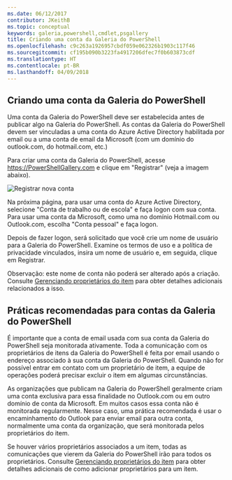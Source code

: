```yaml
---
ms.date: 06/12/2017
contributor: JKeithB
ms.topic: conceptual
keywords: galeria,powershell,cmdlet,psgallery
title: Criando uma conta da Galeria do PowerShell
ms.openlocfilehash: c9c263a1926957cbdf059e062326b1903c117f46
ms.sourcegitcommit: cf195b090b3223fa4917206dfec7f0b603873cdf
ms.translationtype: HT
ms.contentlocale: pt-BR
ms.lasthandoff: 04/09/2018
---
```

## <a name="creating-a-powershell-gallery-account"></a>Criando uma conta da Galeria do PowerShell

Uma conta da Galeria do PowerShell deve ser estabelecida antes de publicar algo na Galeria do PowerShell.
As contas da Galeria do PowerShell devem ser vinculadas a uma conta do Azure Active Directory habilitada por email ou a uma conta de email da Microsoft (com um domínio do outlook.com, do hotmail.com, etc.)

Para criar uma conta da Galeria do PowerShell, acesse https://PowerShellGallery.com e clique em "Registrar" (veja a imagem abaixo).

![Registrar nova conta](./images/CreatingAccount-Register.png)

Na próxima página, para usar uma conta do Azure Active Directory, selecione "Conta de trabalho ou de escola" e faça logon com sua conta.
Para usar uma conta da Microsoft, como uma no domínio Hotmail.com ou Outlook.com, escolha "Conta pessoal" e faça logon.

Depois de fazer logon, será solicitado que você crie um nome de usuário para a Galeria do PowerShell.
Examine os termos de uso e a política de privacidade vinculados, insira um nome de usuário e, em seguida, clique em Registrar.

Observação: este nome de conta não poderá ser alterado após a criação.
Consulte [Gerenciando proprietários do item](https://msdn.microsoft.com/powershell/gallery/psgallery/managing-item-owners) para obter detalhes adicionais relacionados a isso.

## <a name="recommended-practices-for-powershell-gallery-accounts"></a>Práticas recomendadas para contas da Galeria do PowerShell

É importante que a conta de email usada com sua conta da Galeria do PowerShell seja monitorada ativamente.
Toda a comunicação com os proprietários de itens da Galeria do PowerShell é feita por email usando o endereço associado à sua conta da Galeria do PowerShell.
Quando não for possível entrar em contato com um proprietário de item, a equipe de operações poderá precisar excluir o item em algumas circunstâncias.

As organizações que publicam na Galeria do PowerShell geralmente criam uma conta exclusiva para essa finalidade no Outlook.com ou em outro domínio de conta da Microsoft.
Em muitos casos essa conta não é monitorada regularmente.
Nesse caso, uma prática recomendada é usar o encaminhamento do Outlook para enviar email para outra conta, normalmente uma conta da organização, que será monitorada pelos proprietários do item.

Se houver vários proprietários associados a um item, todas as comunicações que vierem da Galeria do PowerShell irão para todos os proprietários.
Consulte [Gerenciando proprietários do item](https://msdn.microsoft.com/powershell/gallery/psgallery/managing-item-owners) para obter detalhes adicionais de como adicionar proprietários para um item.